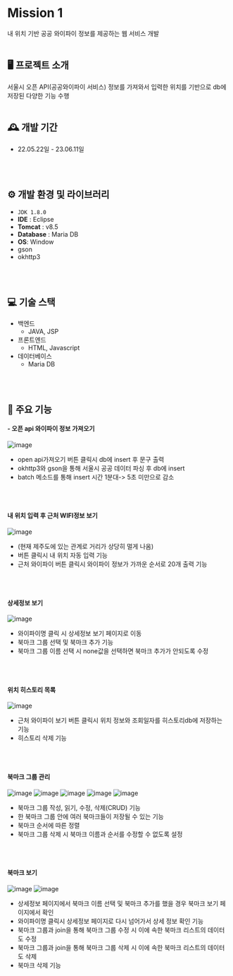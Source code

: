 # Mission 1
내 위치 기반 공공 와이파이 정보를 제공하는 웹 서비스 개발
<br>
<br>

## 🖥️ 프로젝트 소개
서울시 오픈 API(공공와이파이 서비스) 정보를 가져와서 입력한 위치를 기반으로 db에 저장된 다양한 기능 수행
<br>
<br>

## 🕰️ 개발 기간
* 22.05.22일 - 23.06.11일
<br>
<br>

## ⚙️ 개발 환경 및 라이브러리
- `JDK 1.8.0`
- **IDE** : Eclipse
- **Tomcat** : v8.5
- **Database** : Maria DB
- **OS**: Window
- gson
- okhttp3
<br>
<br>

## 💻 기술 스택
* 백엔드
  * JAVA, JSP
* 프론트엔드
  * HTML, Javascript
* 데이터베이스
  * Maria DB
<br>
<br>

## 📌 주요 기능
#### - 오픈 api 와이파이 정보 가져오기
![image](https://github.com/kny5579/Mission1/assets/95288763/6c51362e-f8f9-4866-acb6-bd49e16ba02c)

- open api가져오기 버튼 클릭시 db에 insert 후 문구 출력
- okhttp3와 gson을 통해 서울시 공공 데이터 파싱 후 db에 insert
- batch 메소드를 통해 insert 시간 1분대-> 5초 미만으로 감소
<br>
<br>

#### 내 위치 입력 후 근처 WIFI정보 보기
![image](https://github.com/kny5579/Mission1/assets/95288763/431f65f2-bc4c-478e-acaa-cf1f121141b6)

- (현재 제주도에 있는 관계로 거리가 상당히 멀게 나옴)
- 버튼 클릭시 내 위치 자동 입력 기능
- 근처 와이파이 버튼 클릭시 와이파이 정보가 가까운 순서로 20개 출력 기능
<br>
<br>

#### 상세정보 보기
![image](https://github.com/kny5579/Mission1/assets/95288763/32cd502c-8633-4c6b-8810-efb749da8eba)

- 와이파이명 클릭 시 상세정보 보기 페이지로 이동
- 북마크 그룹 선택 및 북마크 추가 기능
- 북마크 그룹 이름 선택 시 none값을 선택하면 북마크 추가가 안되도록 수정
<br>
<br>

#### 위치 히스토리 목록
![image](https://github.com/kny5579/Mission1/assets/95288763/b2d12382-3fa1-478f-adf4-13b9dc719999)

- 근처 와이파이 보기 버튼 클릭시 위치 정보와 조회일자를 히스토리db에 저장하는 기능
- 히스토리 삭제 기능
<br>
<br>

#### 북마크 그룹 관리
![image](https://github.com/kny5579/Mission1/assets/95288763/c7df564a-4c90-49b4-bbcf-3f06e47e2d26)
![image](https://github.com/kny5579/Mission1/assets/95288763/46f9edcd-f830-493b-9f8c-4f6c9dbedf9f)
![image](https://github.com/kny5579/Mission1/assets/95288763/7db4463c-de18-4c88-a4ba-df5cc0661ec4)
![image](https://github.com/kny5579/Mission1/assets/95288763/9a0c6152-b642-42f2-8778-c8be4b87d007)
![image](https://github.com/kny5579/Mission1/assets/95288763/562026d0-ed3f-44a8-bc54-1b33aed37ea4)

- 북마크 그룹 작성, 읽기, 수정, 삭제(CRUD) 기능
- 한 북마크 그룹 안에 여러 북마크들이 저장될 수 있는 기능
- 북마크 순서에 따른 정렬
- 북마크 그룹 삭제 시 북마크 이름과 순서를 수정할 수 없도록 설정
<br>
<br>

#### 북마크 보기
![image](https://github.com/kny5579/Mission1/assets/95288763/c555156a-2b15-44ae-9fb5-994aa43ecd53)
![image](https://github.com/kny5579/Mission1/assets/95288763/33ace34f-dc81-40e5-a78b-604806a6ca91)

- 상세정보 페이지에서 북마크 이름 선택 및 북마크 추가를 했을 경우 북마크 보기 페이지에서 확인
- 와이파이명 클릭시 상세정보 페이지로 다시 넘어가서 상세 정보 확인 기능
- 북마크 그룹과 join을 통해 북마크 그룹 수정 시 이에 속한 북마크 리스트의 데이터도 수정
- 북마크 그룹과 join을 통해 북마크 그룹 삭제 시 이에 속한 북마크 리스트의 데이터도 삭제
- 북마크 삭제 기능
